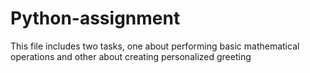 # Python-assignment
This file includes two tasks, one about performing basic mathematical operations and other about creating personalized greeting
